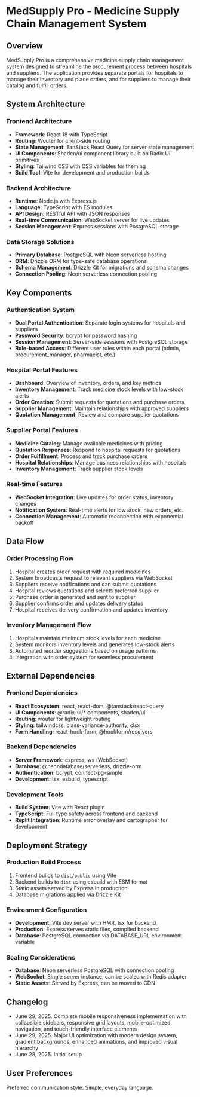 # MedSupply Pro - Medicine Supply Chain Management System

## Overview

MedSupply Pro is a comprehensive medicine supply chain management system designed to streamline the procurement process between hospitals and suppliers. The application provides separate portals for hospitals to manage their inventory and place orders, and for suppliers to manage their catalog and fulfill orders.

## System Architecture

### Frontend Architecture
- **Framework**: React 18 with TypeScript
- **Routing**: Wouter for client-side routing
- **State Management**: TanStack React Query for server state management
- **UI Components**: Shadcn/ui component library built on Radix UI primitives
- **Styling**: Tailwind CSS with CSS variables for theming
- **Build Tool**: Vite for development and production builds

### Backend Architecture
- **Runtime**: Node.js with Express.js
- **Language**: TypeScript with ES modules
- **API Design**: RESTful API with JSON responses
- **Real-time Communication**: WebSocket server for live updates
- **Session Management**: Express sessions with PostgreSQL storage

### Data Storage Solutions
- **Primary Database**: PostgreSQL with Neon serverless hosting
- **ORM**: Drizzle ORM for type-safe database operations
- **Schema Management**: Drizzle Kit for migrations and schema changes
- **Connection Pooling**: Neon serverless connection pooling

## Key Components

### Authentication System
- **Dual Portal Authentication**: Separate login systems for hospitals and suppliers
- **Password Security**: bcrypt for password hashing
- **Session Management**: Server-side sessions with PostgreSQL storage
- **Role-based Access**: Different user roles within each portal (admin, procurement_manager, pharmacist, etc.)

### Hospital Portal Features
- **Dashboard**: Overview of inventory, orders, and key metrics
- **Inventory Management**: Track medicine stock levels with low-stock alerts
- **Order Creation**: Submit requests for quotations and purchase orders
- **Supplier Management**: Maintain relationships with approved suppliers
- **Quotation Management**: Review and compare supplier quotations

### Supplier Portal Features
- **Medicine Catalog**: Manage available medicines with pricing
- **Quotation Responses**: Respond to hospital requests for quotations
- **Order Fulfillment**: Process and track purchase orders
- **Hospital Relationships**: Manage business relationships with hospitals
- **Inventory Management**: Track supplier stock levels

### Real-time Features
- **WebSocket Integration**: Live updates for order status, inventory changes
- **Notification System**: Real-time alerts for low stock, new orders, etc.
- **Connection Management**: Automatic reconnection with exponential backoff

## Data Flow

### Order Processing Flow
1. Hospital creates order request with required medicines
2. System broadcasts request to relevant suppliers via WebSocket
3. Suppliers receive notifications and can submit quotations
4. Hospital reviews quotations and selects preferred supplier
5. Purchase order is generated and sent to supplier
6. Supplier confirms order and updates delivery status
7. Hospital receives delivery confirmation and updates inventory

### Inventory Management Flow
1. Hospitals maintain minimum stock levels for each medicine
2. System monitors inventory levels and generates low-stock alerts
3. Automated reorder suggestions based on usage patterns
4. Integration with order system for seamless procurement

## External Dependencies

### Frontend Dependencies
- **React Ecosystem**: react, react-dom, @tanstack/react-query
- **UI Components**: @radix-ui/* components, shadcn/ui
- **Routing**: wouter for lightweight routing
- **Styling**: tailwindcss, class-variance-authority, clsx
- **Form Handling**: react-hook-form, @hookform/resolvers

### Backend Dependencies
- **Server Framework**: express, ws (WebSocket)
- **Database**: @neondatabase/serverless, drizzle-orm
- **Authentication**: bcrypt, connect-pg-simple
- **Development**: tsx, esbuild, typescript

### Development Tools
- **Build System**: Vite with React plugin
- **TypeScript**: Full type safety across frontend and backend
- **Replit Integration**: Runtime error overlay and cartographer for development

## Deployment Strategy

### Production Build Process
1. Frontend builds to `dist/public` using Vite
2. Backend builds to `dist` using esbuild with ESM format
3. Static assets served by Express in production
4. Database migrations applied via Drizzle Kit

### Environment Configuration
- **Development**: Vite dev server with HMR, tsx for backend
- **Production**: Express serves static files, compiled backend
- **Database**: PostgreSQL connection via DATABASE_URL environment variable

### Scaling Considerations
- **Database**: Neon serverless PostgreSQL with connection pooling
- **WebSocket**: Single server instance, can be scaled with Redis adapter
- **Static Assets**: Served by Express, can be moved to CDN

## Changelog

- June 29, 2025. Complete mobile responsiveness implementation with collapsible sidebars, responsive grid layouts, mobile-optimized navigation, and touch-friendly interface elements
- June 29, 2025. Major UI optimization with modern design system, gradient backgrounds, enhanced animations, and improved visual hierarchy
- June 28, 2025. Initial setup

## User Preferences

Preferred communication style: Simple, everyday language.
